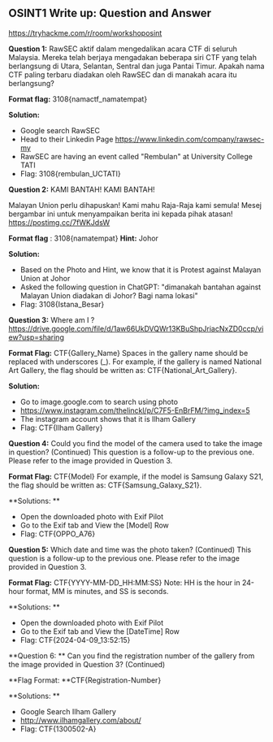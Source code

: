 ## OSINT1 Write up: Question and Answer
https://tryhackme.com/r/room/workshoposint

**Question 1:** 
RawSEC aktif dalam mengedalikan acara CTF di seluruh Malaysia. Mereka telah berjaya mengadakan beberapa siri CTF yang telah berlangsung di Utara, Selantan, Sentral dan juga Pantai Timur. Apakah nama CTF paling terbaru diadakan oleh RawSEC dan di manakah acara itu berlangsung?

**Format flag:** 3108{namactf_namatempat}

**Solution:**
- Google search RawSEC
- Head to their Linkedin Page https://www.linkedin.com/company/rawsec-my
- RawSEC are having an event called "Rembulan" at University College TATI
- Flag: 3108{rembulan_UCTATI}

**Question 2:** 
KAMI BANTAH! KAMI BANTAH!

Malayan Union perlu dihapuskan! Kami mahu Raja-Raja kami semula! Mesej bergambar ini untuk menyampaikan berita ini kepada pihak atasan!
https://postimg.cc/7fWKJdsW

**Format flag** : 3108{namatempat}
**Hint:** Johor

**Solution:**
- Based on the Photo and Hint, we know that it is Protest against Malayan Union at Johor
- Asked the following question in ChatGPT: "dimanakah bantahan against Malayan Union diadakan di Johor? Bagi nama lokasi"
- Flag: 3108{Istana_Besar}

**Question 3:**
Where am I ? 
https://drive.google.com/file/d/1aw66UkDVQWr13KBuShpJriacNxZD0ccp/view?usp=sharing

**Format Flag:** CTF{Gallery_Name}
Spaces in the gallery name should be replaced with underscores (_). For example, if the gallery is named National Art Gallery, the flag should be written as: CTF{National_Art_Gallery}.

**Solution:**
- Go to image.google.com to search using photo
- https://www.instagram.com/thelinckl/p/C7F5-EnBrFM/?img_index=5 
- The instagram account shows that it is Ilham Gallery
- Flag: CTF{Ilham Gallery}

**Question 4:**
Could you find the model of the camera used to take the image in question?  (Continued)
This question is a follow-up to the previous one. Please refer to the image provided in Question 3.

**Format Flag:** CTF{Model}
For example, if the model is Samsung Galaxy S21, the flag should be written as: CTF{Samsung_Galaxy_S21}.

**Solutions: **
- Open the downloaded photo with Exif Pilot
- Go to the Exif tab and View the [Model] Row
- Flag: CTF{OPPO_A76}

**Question 5:**
Which date and time was the photo taken?  (Continued)
This question is a follow-up to the previous one. Please refer to the image provided in Question 3.

**Format Flag:** CTF{YYYY-MM-DD_HH:MM:SS}
Note: HH is the hour in 24-hour format, MM is minutes, and SS is seconds.

**Solutions: **
- Open the downloaded photo with Exif Pilot
- Go to the Exif tab and View the [DateTime] Row
- Flag: CTF{2024-04-09_13:52:15}
 
**Question 6: **
Can you find the registration number of the gallery from the image provided in Question 3?  (Continued)

**Flag Format: **CTF{Registration-Number}

**Solutions: **
- Google Search Ilham Gallery
- http://www.ilhamgallery.com/about/
- Flag: CTF{1300502-A}




